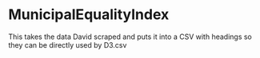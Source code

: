 MunicipalEqualityIndex
======================

This takes the data David scraped and puts it into a CSV with headings so they can be directly used by D3.csv
